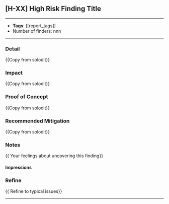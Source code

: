 
## [H-XX] High Risk Finding Title

----
- **Tags**:  [[report_tags]]
- Number of finders: nnn
---
### Detail

{{Copy from solodit}}
### Impact

{{Copy from solodit}}
### Proof of Concept

{{Copy from solodit}}
### Recommended Mitigation

{{Copy from solodit}}
### Notes

{{ Your feelings about uncovering this finding}}
#### Impressions

### Refine

{{ Refine to typical issues}}

---